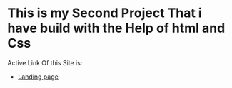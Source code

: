 # This is my Second Project That i have build with the Help of html and Css

Active Link Of this Site is:
- [Landing page ](https://buisnesslandingpagge.netlify.app)

